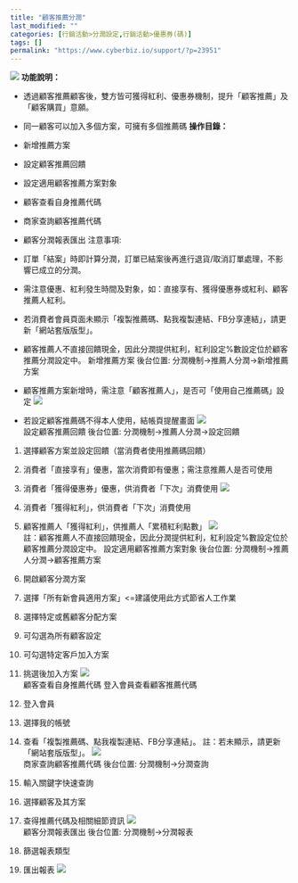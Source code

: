 ```yaml
---
title: "顧客推薦分潤"
last_modified: ""
categories: [行銷活動>分潤設定,行銷活動>優惠券(碼)]
tags: []
permalink: "https://www.cyberbiz.io/support/?p=23951"
---
```


![](https://www.cyberbiz.io/support/wp-content/uploads/2021/08/進階、高手、企業版.png)
**功能說明：**  

* 透過顧客推薦顧客後，雙方皆可獲得紅利、優惠券機制，提升「顧客推薦」及「顧客購買」意願。
* 同一顧客可以加入多個方案，可擁有多個推薦碼
**操作目錄：**

* 新增推薦方案
* 設定顧客推薦回饋
* 設定適用顧客推薦方案對象
* 顧客查看自身推薦代碼
* 商家查詢顧客推薦代碼
* 顧客分潤報表匯出
注意事項:  

* 訂單「結案」時即計算分潤，訂單已結案後再進行退貨/取消訂單處理，不影響已成立的分潤。
* 需注意優惠、紅利發生時間及對象，如：直接享有、獲得優惠券或紅利、顧客推薦人紅利。
* 若消費者會員頁面未顯示「複製推薦碼、點我複製連結、FB分享連結」，請更新「網站套版版型」。
* 顧客推薦人不直接回饋現金，因此分潤提供紅利，紅利設定%數設定位於顧客推薦分潤設定中。
新增推薦方案 後台位置: 分潤機制→推薦人分潤→新增推薦方案  


* 顧客推薦方案新增時，需注意「顧客推薦人」，是否可「使用自己推薦碼」設定
[![](https://www.cyberbiz.io/support/wp-content/uploads/2021/12/顧客推薦分潤5.png)](https://www.cyberbiz.io/support/wp-content/uploads/2021/12/顧客推薦分潤5.png)  

* 若設定顧客推薦碼不得本人使用，結帳頁提醒畫面
[![](https://www.cyberbiz.io/support/wp-content/uploads/2021/12/顧客推薦分潤6.png)](https://www.cyberbiz.io/support/wp-content/uploads/2021/12/顧客推薦分潤6.png)  
設定顧客推薦回饋 後台位置: 分潤機制→推薦人分潤→設定回饋  


1. 選擇顧客方案並設定回饋（當消費者使用推薦碼回饋）
2. 消費者「直接享有」優惠，當次消費即有優惠；需注意推薦人是否可使用
3. 消費者「獲得優惠券」優惠，供消費者「下次」消費使用
[![](https://www.cyberbiz.io/support/wp-content/uploads/2021/12/顧客推薦分潤0.png)](https://www.cyberbiz.io/support/wp-content/uploads/2021/12/顧客推薦分潤0.png)

4. 消費者「獲得紅利」，供消費者「下次」消費使用
5. 顧客推薦人「獲得紅利」，供推薦人「累積紅利點數」
[![](https://www.cyberbiz.io/support/wp-content/uploads/2021/12/顧客推薦分潤7.png)](https://www.cyberbiz.io/support/wp-content/uploads/2021/12/顧客推薦分潤7.png)  
註：顧客推薦人不直接回饋現金，因此分潤提供紅利，紅利設定%數設定位於顧客推薦分潤設定中。 設定適用顧客推薦方案對象 後台位置:
分潤機制→推薦人分潤→顧客推薦方案  


1. 開啟顧客分潤方案
2. 選擇「所有新會員適用方案」<=建議使用此方式節省人工作業
3. 選擇特定或舊顧客分配方案
4. 可勾選為所有顧客設定
5. 可勾選特定客戶加入方案
6. 挑選後加入方案
[![](https://www.cyberbiz.io/support/wp-content/uploads/2021/12/顧客推薦分潤1.png)](https://www.cyberbiz.io/support/wp-content/uploads/2021/12/顧客推薦分潤1.png)  
顧客查看自身推薦代碼 登入會員查看顧客推薦代碼  


1. 登入會員
2. 選擇我的帳號
3. 查看「複製推薦碼、點我複製連結、FB分享連結」。
註：若未顯示，請更新「網站套版版型」。 [![](https://www.cyberbiz.io/support/wp-content/uploads/2021/12/顧客推薦分潤2.png)](https://www.cyberbiz.io/support/wp-content/uploads/2021/12/顧客推薦分潤2.png)  
商家查詢顧客推薦代碼 後台位置: 分潤機制→分潤查詢  


1. 輸入關鍵字快速查詢
2. 選擇顧客及其方案
3. 查得推薦代碼及相關細節資訊
[![](https://www.cyberbiz.io/support/wp-content/uploads/2021/12/顧客推薦分潤3.png)](https://www.cyberbiz.io/support/wp-content/uploads/2021/12/顧客推薦分潤3.png)  
顧客分潤報表匯出 後台位置: 分潤機制→分潤報表  


1. 篩選報表類型
2. 匯出報表
[![](https://www.cyberbiz.io/support/wp-content/uploads/2021/12/顧客推薦分潤4.png)](https://www.cyberbiz.io/support/wp-content/uploads/2021/12/顧客推薦分潤4.png)  

